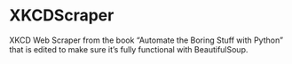 # XKCDScraper

 XKCD Web Scraper from the book “Automate the Boring Stuff with Python” that is edited to make sure it’s fully functional with BeautifulSoup.
